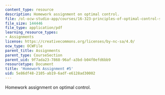 ```yaml
---
content_type: resource
description: Homework assignment on optimal control.
file: /ol-ocw-studio-app/courses/16-323-principles-of-optimal-control-spring-2008/5e86df482105ab196adfe6128ad30002_assn5.pdf
file_size: 144446
file_type: application/pdf
learning_resource_types:
- Assignments
license: https://creativecommons.org/licenses/by-nc-sa/4.0/
ocw_type: OCWFile
parent_title: Assignments
parent_type: CourseSection
parent_uid: 9f7ada23-7868-96af-a3bd-b04f0efd6bb9
resourcetype: Document
title: 'Homework Assignment #5'
uid: 5e86df48-2105-ab19-6adf-e6128ad30002
---
```

Homework assignment on optimal control.